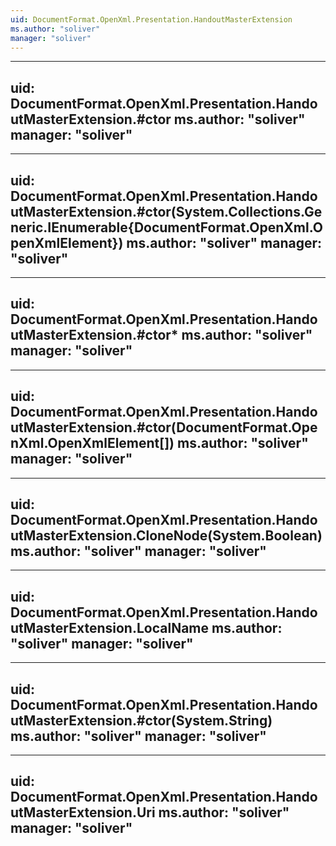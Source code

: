 ```yaml
---
uid: DocumentFormat.OpenXml.Presentation.HandoutMasterExtension
ms.author: "soliver"
manager: "soliver"
---
```


---
uid: DocumentFormat.OpenXml.Presentation.HandoutMasterExtension.#ctor
ms.author: "soliver"
manager: "soliver"
---

---
uid: DocumentFormat.OpenXml.Presentation.HandoutMasterExtension.#ctor(System.Collections.Generic.IEnumerable{DocumentFormat.OpenXml.OpenXmlElement})
ms.author: "soliver"
manager: "soliver"
---

---
uid: DocumentFormat.OpenXml.Presentation.HandoutMasterExtension.#ctor*
ms.author: "soliver"
manager: "soliver"
---

---
uid: DocumentFormat.OpenXml.Presentation.HandoutMasterExtension.#ctor(DocumentFormat.OpenXml.OpenXmlElement[])
ms.author: "soliver"
manager: "soliver"
---

---
uid: DocumentFormat.OpenXml.Presentation.HandoutMasterExtension.CloneNode(System.Boolean)
ms.author: "soliver"
manager: "soliver"
---

---
uid: DocumentFormat.OpenXml.Presentation.HandoutMasterExtension.LocalName
ms.author: "soliver"
manager: "soliver"
---

---
uid: DocumentFormat.OpenXml.Presentation.HandoutMasterExtension.#ctor(System.String)
ms.author: "soliver"
manager: "soliver"
---

---
uid: DocumentFormat.OpenXml.Presentation.HandoutMasterExtension.Uri
ms.author: "soliver"
manager: "soliver"
---
